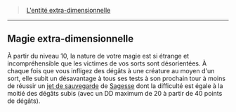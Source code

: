 ﻿---
!Generic
Id: warlock_extradimensional_hd.md#magie-extra-dimensionnelle
ParentLink: warlock_extradimensional_hd.md#lentité-extra-dimensionnelle
Name: Magie extra-dimensionnelle
ParentName: L'entité extra-dimensionnelle
NameLevel: 2
---
> [L'entité extra-dimensionnelle](hd_warlock_extradimensional.md)

---

## Magie extra-dimensionnelle

À partir du niveau 10, la nature de votre magie est si étrange et incompréhensible que les victimes de vos sorts sont désorientées. À chaque fois que vous infligez des dégâts à une créature au moyen d'un sort, elle subit un désavantage à tous ses tests à son prochain tour à moins de réussir un [jet de sauvegarde](hd_abilities_jets_de_sauvegarde.md) de [Sagesse](hd_abilities_wisdom.md) dont la difficulté est égale à la moitié des dégâts subis (avec un DD maximum de 20 à partir de 40 points de dégâts).

